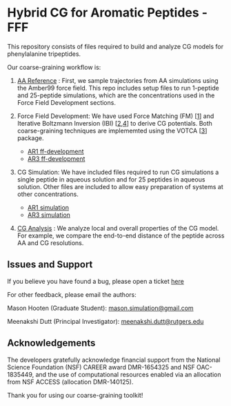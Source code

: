 # Hybrid CG for Aromatic Peptides - FFF

This repository consists of files required to build and analyze CG models for phenylalanine tripeptides.

Our coarse-graining workflow is: 

1. [AA Reference](AA) : First, we sample trajectories from AA simulations using the Amber99 force field. This repo includes setup files to run 1-peptide and 25-peptide simulations, which are the concentrations used in the Force Field Development sections.

2. Force Field Development: We have used Force Matching (FM) [[1](https://doi.org/10.1021/jp044629q)] and Iterative Boltzmann Inversion (IBI) [[2](https://doi.org/10.1002/1439-7641(20020916)3:9%3C754::AID-CPHC754%3E3.0.CO;2-U),[4](https://doi.org/10.1002/jcc.10307)] to derive CG potentials. Both coarse-graining techniques are implememted using the VOTCA [[3](https://doi.org/10.1021/ct900369w)] package.
    - [AR1 ff-development](AR1/ff-development)
    - [AR3 ff-development](AR3/ff-development)
    
3. CG Simulation: We have included files required to run CG simulations a single peptide in aqueous solution and for 25 peptides in aqueous solution. Other files are included to allow easy preparation of systems at other concentrations.
    - [AR1 simulation](AR1/simulations)
    - [AR3 simulation](AR3/simulations)

4. [CG Analysis](analysis) : We analyze local and overall properties of the CG model. For example, we compare the end-to-end distance of the peptide across AA and CG resolutions. 

## Issues and Support

If you believe you have found a bug, please open a ticket [here](https://github.com/duttm/Hybrid_Bottom-Up_Coarse-Grained_Model_for_Aromatic_Peptides/issues)

For other feedback, please email the authors:

Mason Hooten (Graduate Student): mason.simulation@gmail.com

Meenakshi Dutt (Principal Investigator): meenakshi.dutt@rutgers.edu 

## Acknowledgements

The developers gratefully acknowledge financial support from the National Science Foundation (NSF) CAREER award DMR-1654325 and NSF OAC-1835449, and the use of computational resources enabled via an allocation from NSF ACCESS (allocation DMR-140125).

Thank you for using our coarse-graining toolkit!



